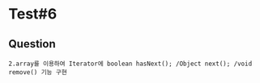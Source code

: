 # Test#6

## Question
```
2.array를 이용하여 Iterator에 boolean hasNext(); /Object next(); /void remove() 기능 구현
```
